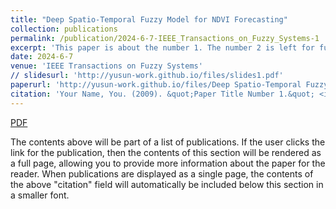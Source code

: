 ```yaml
---
title: "Deep Spatio-Temporal Fuzzy Model for NDVI Forecasting"
collection: publications
permalink: /publication/2024-6-7-IEEE_Transactions_on_Fuzzy_Systems-1
excerpt: 'This paper is about the number 1. The number 2 is left for future work.'
date: 2024-6-7
venue: 'IEEE Transactions on Fuzzy Systems'
// slidesurl: 'http://yusun-work.github.io/files/slides1.pdf'
paperurl: 'http://yusun-work.github.io/files/Deep Spatio-Temporal Fuzzy Model for NDVI Forecasting.pdf'
citation: 'Your Name, You. (2009). &quot;Paper Title Number 1.&quot; <i>Journal 1</i>. 1(1).'
---
```


[PDF](http://yusun-work.github.io/files/Deep_Spatio-Temporal_Fuzzy_Model_for_NDVI_Forecasting.pdf)

The contents above will be part of a list of publications. If the user clicks the link for the publication, then the contents of this section will be rendered as a full page, allowing you to provide more information about the paper for the reader. When publications are displayed as a single page, the contents of the above "citation" field will automatically be included below this section in a smaller font.
